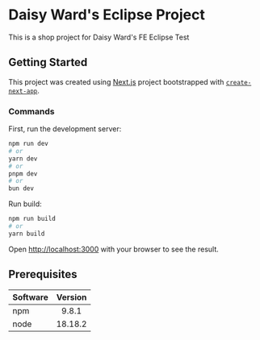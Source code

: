 # Daisy Ward's Eclipse Project
This is a shop project for Daisy Ward's FE Eclipse Test

## Getting Started
This project was created using [Next.js](https://nextjs.org/) project bootstrapped with [`create-next-app`](https://github.com/vercel/next.js/tree/canary/packages/create-next-app).

### Commands
First, run the development server:

```bash
npm run dev
# or
yarn dev
# or
pnpm dev
# or
bun dev
```

Run build:
```bash
npm run build
# or
yarn build
```

Open [http://localhost:3000](http://localhost:3000) with your browser to see the result.

## Prerequisites

| Software| Version  |
| ------- |:--------:|
| npm     | 9.8.1    |
| node    | 18.18.2  |
